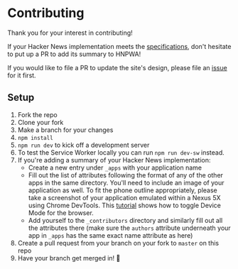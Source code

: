 # Contributing

Thank you for your interest in contributing!

If your Hacker News implementation meets the [specifications](https://github.com/tastejs/hacker-news-pwas#specification), don't hesitate to put up a PR to add its summary to HNPWA!

If you would like to file a PR to update the site's design, please file an [issue](https://github.com/tastejs/hacker-news-pwas/issues/new) for it first.

## Setup

1. Fork the repo
2. Clone your fork
3. Make a branch for your changes
4. `npm install`
5. `npm run dev` to kick off a development server
6. To test the Service Worker locally you can run `npm run dev-sw` instead.
7. If you're adding a summary of your Hacker News implementation:
    * Create a new entry under `_apps` with your application name
    * Fill out the list of attributes following the format of any of the other apps in the same directory. You'll need to include an image of your application as well. To fit the phone outline appropriately, please take a screenshot of your application emulated within a Nexus 5X using Chrome DevTools. This [tutorial](https://developers.google.com/web/tools/chrome-devtools/device-mode/) shows how to toggle Device Mode for the browser. 
    * Add yourself to the `_contributors` directory and similarly fill out all the attributes there (make sure the `authors` attribute underneath your app in `_apps` has the same exact name attribute as here)
8. Create a pull request from your branch on your fork to `master` on this repo
9. Have your branch get merged in! :star2:
